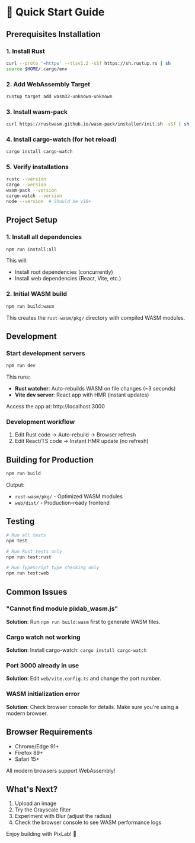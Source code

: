 # 🚀 Quick Start Guide

## Prerequisites Installation

### 1. Install Rust
```bash
curl --proto '=https' --tlsv1.2 -sSf https://sh.rustup.rs | sh
source $HOME/.cargo/env
```

### 2. Add WebAssembly Target
```bash
rustup target add wasm32-unknown-unknown
```

### 3. Install wasm-pack
```bash
curl https://rustwasm.github.io/wasm-pack/installer/init.sh -sSf | sh
```

### 4. Install cargo-watch (for hot reload)
```bash
cargo install cargo-watch
```

### 5. Verify installations
```bash
rustc --version
cargo --version
wasm-pack --version
cargo-watch --version
node --version  # Should be v18+
```

## Project Setup

### 1. Install all dependencies
```bash
npm run install:all
```

This will:
- Install root dependencies (concurrently)
- Install web dependencies (React, Vite, etc.)

### 2. Initial WASM build
```bash
npm run build:wasm
```

This creates the `rust-wasm/pkg/` directory with compiled WASM modules.

## Development

### Start development servers
```bash
npm run dev
```

This runs:
- **Rust watcher**: Auto-rebuilds WASM on file changes (~3 seconds)
- **Vite dev server**: React app with HMR (instant updates)

Access the app at: http://localhost:3000

### Development workflow
1. Edit Rust code → Auto-rebuild → Browser refresh
2. Edit React/TS code → Instant HMR update (no refresh)

## Building for Production

```bash
npm run build
```

Output:
- `rust-wasm/pkg/` - Optimized WASM modules
- `web/dist/` - Production-ready frontend

## Testing

```bash
# Run all tests
npm test

# Run Rust tests only
npm run test:rust

# Run TypeScript type checking only
npm run test:web
```

## Common Issues

### "Cannot find module pixlab_wasm.js"
**Solution**: Run `npm run build:wasm` first to generate WASM files.

### Cargo watch not working
**Solution**: Install cargo-watch: `cargo install cargo-watch`

### Port 3000 already in use
**Solution**: Edit `web/vite.config.ts` and change the port number.

### WASM initialization error
**Solution**: Check browser console for details. Make sure you're using a modern browser.

## Browser Requirements

- Chrome/Edge 91+
- Firefox 89+
- Safari 15+

All modern browsers support WebAssembly!

## What's Next?

1. Upload an image
2. Try the Grayscale filter
3. Experiment with Blur (adjust the radius)
4. Check the browser console to see WASM performance logs

Enjoy building with PixLab! 🎨
